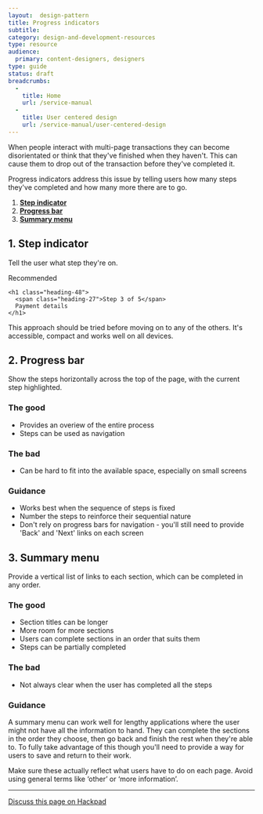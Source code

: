 ```yaml
---
layout:  design-pattern
title: Progress indicators
subtitle: 
category: design-and-development-resources
type: resource
audience:
  primary: content-designers, designers
type: guide
status: draft
breadcrumbs:
  -
    title: Home
    url: /service-manual
  -
    title: User centered design
    url: /service-manual/user-centered-design
---
```



When people interact with multi-page transactions they can become disorientated or think that they've finished when they haven't. This can cause them to drop out of the transaction before they've completed it.

Progress indicators address this issue by telling users how many steps they've completed and how many more there are to go.

1. **[Step indicator](#step-indicator)**
2. **[Progress bar](#progress-bar)**
3. **[Summary menu](#summary-menu)**

<h2 class="heading-36" id="step-indicator">1. Step indicator</h2>

Tell the user what step they're on.

<div class="example">
  <div class="ribbon">Recommended</div>
  <div class="inner-block">
    
    <h1 class="heading-48">
      <span class="heading-27">Step 3 of 5</span>
      Payment details
    </h1>
    
  </div>
</div>

This approach should be tried before moving on to any of the others. It's accessible, compact and works well on all devices.

<h2 class="heading-36" id="progress-bar">2. Progress bar</h2>

Show the steps horizontally across the top of the page, with the current step highlighted.


<h3 class="heading-24">The good</h3>

* Provides an overiew of the entire process
* Steps can be used as navigation

<h3 class="heading-24">The bad</h3>

* Can be hard to fit into the available space, especially on small screens

<h3 class="heading-24">Guidance</h3>

* Works best when the sequence of steps is fixed
* Number the steps to reinforce their sequential nature
* Don't rely on progress bars for navigation - you'll still need to provide 'Back' and 'Next' links on each screen


<h2 class="heading-36" id="summary-menu">3. Summary menu</h2>

Provide a vertical list of links to each section, which can be completed in any order.



<h3 class="heading-24">The good</h3>

* Section titles can be longer
* More room for more sections
* Users can complete sections in an order that suits them
* Steps can be partially completed

<h3 class="heading-24">The bad</h3>

* Not always clear when the user has completed all the steps

<h3 class="heading-24">Guidance</h3>

A summary menu can work well for lengthy applications where the user might not have all the information to hand.
They can complete the sections in the order they choose, then go back and finish the rest when they're able to.
To fully take advantage of this though you'll need to provide a way for users to save and return to their work.


Make sure these actually reflect what users have to do on each page. Avoid using general terms like ‘other’ or ‘more information’.

---

[Discuss this page on Hackpad](https://designpatterns.hackpad.com/Progress-indicators-3AOrLoia9Us)

